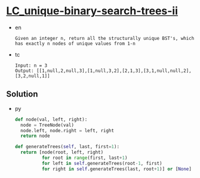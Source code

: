 # [LC_unique-binary-search-trees-ii](https://leetcode.com/problems/unique-binary-search-trees-ii)

* en

  ```en
  Given an integer n, return all the structurally unique BST's, which has exactly n nodes of unique values from 1-n
  ```

* tc

  ```tc
  Input: n = 3
  Output: [[1,null,2,null,3],[1,null,3,2],[2,1,3],[3,1,null,null,2],[3,2,null,1]]
  ```

## Solution

* py

  ```py
  def node(val, left, right):
    node = TreeNode(val)
    node.left, node.right = left, right
    return node

  def generateTrees(self, last, first=1):
    return [node(root, left, right)
            for root in range(first, last+1)
            for left in self.generateTrees(root-1, first)
            for right in self.generateTrees(last, root+1)] or [None]
  ```
